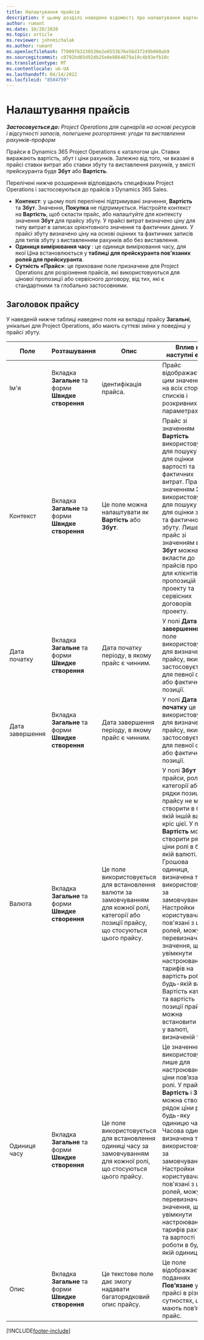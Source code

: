 ```yaml
---
title: Налаштування прайсів
description: У цьому розділі наведено відомості про налаштування вартості та прайсів.
author: rumant
ms.date: 10/20/2020
ms.topic: article
ms.reviewer: johnmichalak
ms.author: rumant
ms.openlocfilehash: 77809f63230530e2e6553b76e56d37249b060ab9
ms.sourcegitcommit: c0792bd65d92db25e0e8864879a19c4b93efb10c
ms.translationtype: MT
ms.contentlocale: uk-UA
ms.lasthandoff: 04/14/2022
ms.locfileid: "8584759"
---
```

# <a name="set-up-price-lists"></a>Налаштування прайсів

_**Застосовується до:** Project Operations для сценаріїв на основі ресурсів і відсутності запасів, полегшене розгортання: угоди та виставлення рахунків-проформ_

Прайси в Dynamics 365 Project Operations є каталогом цін. Ставки виражають вартість, збут і ціни рахунків. Залежно від того, чи вказані в прайсі ставки витрат або ставки збуту та виставлення рахунків, у вмісті прейскуранта буде **Збут** або **Вартість**.

Перелічені нижче розширення відповідають специфікам Project Operations і застосовуються до прайсів з Dynamics 365 Sales.

- **Контекст**: у цьому полі перелічені підтримувані значення, **Вартість** та **Збут**. Значення, **Покупка** не підтримується. Настройте контекст на **Вартість**, щоб скласти прайс, або налаштуйте для контексту значення **Збут** для прайсу збуту. У прайсі витрат визначено ціну для типу витрат в записах орієнтовного значення та фактичних даних. У прайсі збуту визначено ціну на основі оцінних та фактичних записів для типів збуту з виставленням рахунків або без виставлення.
- **Одиниця вимірювання часу** : це одиниця вимірювання часу, для якої Ціна встановлюється у **таблиці для прейскуранта пов'язаних ролей для прейскуранта**.
- **Сутність «Прайс»**: це приховане поле призначене для Project Operations для розрізнення прайсів, які використовуються для цінової пропозиції або сервісного договору, від тих, які є стандартними та глобально застосовними.

## <a name="price-list-header"></a>Заголовок прайсу

У наведеній нижче таблиці наведено поля на вкладці прайсу **Загальні**, унікальні для Project Operations, або мають суттєві зміни у поведінці у прайсі збуту.

| Поле | Розташування | Опис | Вплив на наступні етапи |
| --- | --- | --- | --- |
| Ім'я | Вкладка **Загальне** та форми **Швидке створення** | ідентифікація прайса. | Прайс відображається з цим значенням на всіх сторінках списків і розкривних параметрах.|
| Контекст | Вкладка **Загальне** та форми **Швидке створення** | Це поле можна налаштувати як **Вартість** або **Збут**. | Прайс зі значенням **Вартість** використовується для пошуку ціни для оцінки вартості та фактичних витрат. Прайс зі значенням **Збут** використовується для пошуку ціни для оцінки збуту та фактичного збуту. Лише прайс зі значенням вмісту **Збут** можна вкласти до прайсів проекту для клієнтів, пропозицій проекту та сервісних договорів проекту. |
| Дата початку | Вкладка **Загальне** та форми **Швидке створення** | Дата початку періоду, в якому прайс є чинним. | У полі **Дата завершення** це поле використовується для визначення прайсу, який застосовується для певної оцінки або фактичної позиції. |
| Дата завершення | Вкладка **Загальне** та форми **Швидке створення** | Дата завершення періоду, в якому прайс є чинним. | У полі **Дата початку** це поле використовується для визначення прайсу, який застосовується для певної оцінки або фактичної позиції. |
| Валюта | Вкладка **Загальне** та форми **Швидке створення** | Це поле використовується для встановлення валюти за замовчуванням для кожної ролі, категорії або позиції прайсу, що стосуються цього прайсу. | У полі **Збут** прайси, ролі, категорії або рядки позиції прайсу не можна створити в будь-якій іншій валюті кріс цієї. У прайсі **Вартість** можна створити рядок ціни ролі в будь-якій валюті. Грошова одиниця, визначена тут, використовується за замовчуванням. Настройки користувача, пов'язані з цінами ролей, можуть перевизначати це значення, щоб увімкнути настроювання тарифів на вартість роботи в будь-якій валюті. Вартість категорії та вартість позиції прайсу можна встановити тільки у валюті, визначеній тут. |
| Одиниця часу | Вкладка **Загальне** та форми **Швидке створення** | Це поле використовується для встановлення одиниці часу за замовчуванням для кожної ролі, що стосуються цього прайсу. | Це значення поля використовується лише для настроювання ціни пов’язаної ролі. У прайсах **Вартість** і **Збут** можна створити рядок ціни ролі за будь-яку одиницю часу. Часова одиниця, визначена тут, використовується за замовчуванням. Настройки користувача, пов'язані з цінами ролей, можуть перевизначати це значення, щоб увімкнути настроювання тарифів рахунку та вартості роботи в будь-якій одиниці часу. |
| Опис | Вкладка **Загальне** та форми **Швидке створення** | Це текстове поле дає змогу надавати багаторядковий опис прайсу. | Це поле відображається у поданнях **Пов’язане** у прайсі в різних сутностях, що мають пов’язаний прайс. |


[!INCLUDE[footer-include](../includes/footer-banner.md)]